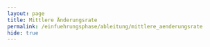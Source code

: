 ```yaml
---
layout: page
title: Mittlere Änderungsrate
permalink: /einfuehrungsphase/ableitung/mittlere_aenderungsrate
hide: true
---
```

